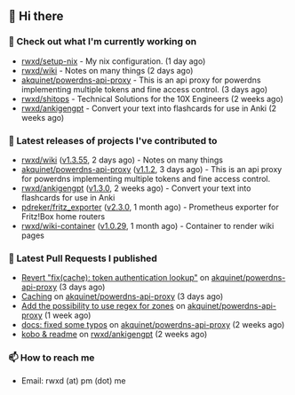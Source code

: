 ## 👋 Hi there

### 👷 Check out what I'm currently working on


- [rwxd/setup-nix](https://github.com/rwxd/setup-nix) - My nix configuration. (1 day ago)
- [rwxd/wiki](https://github.com/rwxd/wiki) - Notes on many things (2 days ago)
- [akquinet/powerdns-api-proxy](https://github.com/akquinet/powerdns-api-proxy) - This is an api proxy for powerdns implementing multiple tokens and fine access control. (3 days ago)
- [rwxd/shitops](https://github.com/rwxd/shitops) - Technical Solutions for the 10X Engineers (2 weeks ago)
- [rwxd/ankigengpt](https://github.com/rwxd/ankigengpt) - Convert your text into flashcards for use in Anki (2 weeks ago)

### 🔭 Latest releases of projects I've contributed to


- [rwxd/wiki](https://github.com/rwxd/wiki) ([v1.3.55](https://github.com/rwxd/wiki/releases/tag/v1.3.55), 2 days ago) - Notes on many things
- [akquinet/powerdns-api-proxy](https://github.com/akquinet/powerdns-api-proxy) ([v1.1.2](https://github.com/akquinet/powerdns-api-proxy/releases/tag/v1.1.2), 3 days ago) - This is an api proxy for powerdns implementing multiple tokens and fine access control.
- [rwxd/ankigengpt](https://github.com/rwxd/ankigengpt) ([v1.3.0](https://github.com/rwxd/ankigengpt/releases/tag/v1.3.0), 2 weeks ago) - Convert your text into flashcards for use in Anki
- [pdreker/fritz_exporter](https://github.com/pdreker/fritz_exporter) ([v2.3.0](https://github.com/pdreker/fritz_exporter/releases/tag/v2.3.0), 1 month ago) - Prometheus exporter for Fritz!Box home routers
- [rwxd/wiki-container](https://github.com/rwxd/wiki-container) ([v1.0.29](https://github.com/rwxd/wiki-container/releases/tag/v1.0.29), 1 month ago) - Container to render wiki pages

### 🔨 Latest Pull Requests I published


- [Revert &#34;fix(cache): token authentication lookup&#34;](https://github.com/akquinet/powerdns-api-proxy/pull/5) on [akquinet/powerdns-api-proxy](https://github.com/akquinet/powerdns-api-proxy) (3 days ago)
- [Caching](https://github.com/akquinet/powerdns-api-proxy/pull/4) on [akquinet/powerdns-api-proxy](https://github.com/akquinet/powerdns-api-proxy) (3 days ago)
- [Add the possibility to use regex for zones](https://github.com/akquinet/powerdns-api-proxy/pull/3) on [akquinet/powerdns-api-proxy](https://github.com/akquinet/powerdns-api-proxy) (1 week ago)
- [docs: fixed some typos](https://github.com/akquinet/powerdns-api-proxy/pull/2) on [akquinet/powerdns-api-proxy](https://github.com/akquinet/powerdns-api-proxy) (2 weeks ago)
- [kobo &amp; readme](https://github.com/rwxd/ankigengpt/pull/45) on [rwxd/ankigengpt](https://github.com/rwxd/ankigengpt) (2 weeks ago)

### 📫 How to reach me

- Email: rwxd (at) pm (dot) me
